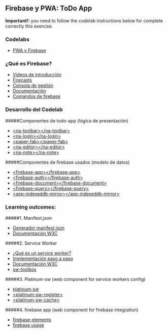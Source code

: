 ## Firebase y PWA: ToDo App

**Important!:** you need to follow the codelab instructions below for complete correctly this exercise.

### Codelabs
* [PWA y Firebase](https://codelabs.developers.google.com/codelabs/polymer-firebase-pwa/index.html#0)

### ¿Qué es Firebase?
* [Videos de introducción](https://www.youtube.com/watch?v=O17OWyx08Cg&list=PLl-K7zZEsYLmOF_07IayrTntevxtbUxDL)
* [Firecasts](https://www.youtube.com/watch?v=k1D0_wFlXgo&list=PLl-K7zZEsYLmnJ_FpMOZgyg6XcIGBu2OX)
* [Consola de gestión](https://console.firebase.google.com/)
* [Documentación](https://firebase.google.com/docs/web/setup)
* [Comandos de firebase](https://firebase.google.com/docs/cli/)

### Desarrollo del Codelab

#####Componentes de todo-app (lógica de presentación)
* [\<na-toolbar\>\</na-toolbar\>](https://github.com/polymerlabs/note-app/blob/master/common/note-app/na-toolbar.html)
* [\<na-login\>\</na-login\>](https://github.com/polymerlabs/note-app/blob/master/common/note-app/na-login.html)
* [\<paper-fab\>\</paper-fab\>](https://github.com/Polymerelements/paper-fab)
* [\<na-editor\>\</na-editor\>](https://github.com/polymerlabs/note-app/blob/master/common/note-app/na-editor.html)
* [\<na-note\>\</na-note\>](https://github.com/PolymerLabs/note-app-elements/blob/master/na-note.html)

#####Componentes de firebase usados (modelo de datos)
* [\<firebase-app\>\</firebase-app\>](https://elements.polymer-project.org/elements/polymerfire?active=firebase-app)
* [\<firebase-auth\>\</firebase-auth\>](https://elements.polymer-project.org/elements/polymerfire?active=firebase-auth)
* [\<firebase-document\>\</firebase-document\>](https://elements.polymer-project.org/elements/polymerfire?active=firebase-document)
* [\<firebase-query\>\</firebase-query\>](https://elements.polymer-project.org/elements/polymerfire?active=firebase-query)
* [\<app-indexeddb-mirror\>\</app-indexeddb-mirror>](https://elements.polymer-project.org/elements/app-storage?active=app-indexeddb-mirror)


### Learning outcomes:

#####1. Manifest.json
* [Generador manifest.json](https://app-manifest.firebaseapp.com/)
* [Documentación W3C](https://www.w3.org/TR/appmanifest/)


#####2. Service Worker
* [¿Qué es un service worker?](https://developers.google.com/web/fundamentals/primers/service-worker/)
* [Implementación paso a paso](https://www.smashingmagazine.com/2016/02/making-a-service-worker/)
* [Documentación W3C](https://www.w3.org/TR/service-workers/)
* [sw-toolbox](https://googlechrome.github.io/sw-toolbox/)

#####3. Platinum-sw (web component for service workers config)
* [platinum-sw](https://github.com/PolymerElements/platinum-sw)
* [\<platinum-sw-register\>](https://elements.polymer-project.org/elements/platinum-sw?active=platinum-sw-register)
* [\<platinum-sw-cache\>](https://elements.polymer-project.org/elements/platinum-sw?active=platinum-sw-cache)

#####4. firebase app (web component for firebase integration)
* [firebase-elements](https://elements.polymer-project.org/elements/polymerfire)
* [firebase usage](https://github.com/firebase/polymerfire)

